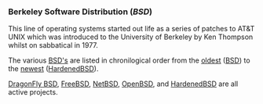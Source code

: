 ### Berkeley Software Distribution (<dfn title="Berkeley Software Distribution">BSD</dfn>)
This line of operating systems started out life as a series of patches to AT&T UNIX which was introduced to the University of Berkeley by Ken Thompson whilst on sabbatical in 1977.

The various [BSD's](bsd.md) are listed in chronilogical order from the [oldest](bsd.md) ([BSD](bsd.md)) to the [newest](hardenedbsd.md) ([HardenedBSD](hardenedbsd.md)).

[DragonFly BSD](dragonfly.md), [FreeBSD](freebsd.md), [NetBSD](netbsd.md), [OpenBSD](openbsd.md), and [HardenedBSD](hardenedbsd.md) are all active projects.
